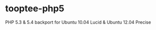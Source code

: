 tooptee-php5
============

PHP 5.3 &amp; 5.4 backport for Ubuntu 10.04 Lucid &amp; Ubuntu 12.04 Precise
